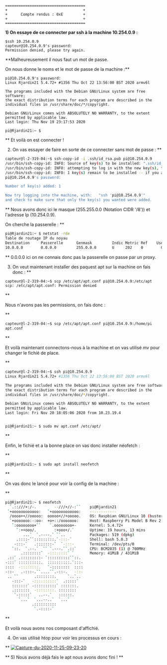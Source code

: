 ```
====================================
+                                  +
+      Compte rendus : 0xE         +
+                                  +
====================================
```

**1) On essaye de ce connecter par ssh à la machine 10.254.0.9 :**

```
$ssh 10.254.0.9
capteur@10.254.0.9's password:
Permission denied, please try again.
```

**Malheureusement il nous faut un mot de passe.

On nous donne le noms et le mot de passe de la machine :**

```
pi@10.254.0.9's password:
Linux Rjardin21 5.4.72+ #1356 Thu Oct 22 13:56:00 BST 2020 armv6l

The programs included with the Debian GNU/Linux system are free software;
the exact distribution terms for each program are described in the
individual files in /usr/share/doc/*/copyright.

Debian GNU/Linux comes with ABSOLUTELY NO WARRANTY, to the extent
permitted by applicable law.
Last login: Thu Nov 19 23:17:53 2020

pi@Rjardin21:~ $
```
**
Et voilà on est connecter !

2) On vas essayer de faire en sorte de ce connecter sans mot de passe :
**

```bash
capteur@l-2-319-04:~$ ssh-copy-id -i .ssh/id_rsa.pub pi@10.254.0.9
/usr/bin/ssh-copy-id: INFO: Source of key(s) to be installed: ".ssh/id_rsa.pub"
/usr/bin/ssh-copy-id: INFO: attempting to log in with the new key(s), to filter out any that are already installed
/usr/bin/ssh-copy-id: INFO: 1 key(s) remain to be installed -- if you are prompted now it is to install the new keys
pi@10.254.0.9's password:

Number of key(s) added: 1

Now try logging into the machine, with:   "ssh 'pi@10.254.0.9'"
and check to make sure that only the key(s) you wanted were added.
```

**
Nous avons donc ici le masque (255.255.0.0 (Notation CIDR '/8')) et l'adresse Ip (10.254.0.9).

On cherche la passerelle :
**

```bash
pi@Rjardin21:~ $ netstat -rde
Table de routage IP du noyau
Destination     Passerelle      Genmask         Indic Metric Ref    Use Iface
10.0.0.0        0.0.0.0         255.0.0.0       U     202    0        0 eth0
```

**
0.0.0.0 ici on ne connais donc pas la passerelle on passe par un proxy.

3) On veut maintenant installer des paquest apt sur la machine on fais donc :
**

```bash
capteur@l-2-319-04:~$ scp /etc/apt/apt.conf pi@10.254.0.9:/etc/apt
scp: /etc/apt/apt.conf: Permission denied
```
**

Nous n'avons pas les permissions, on fais donc : 

**
```bash
capteur@l-2-319-04:~$ scp /etc/apt/apt.conf pi@10.254.0.9:/home/pi
apt.conf                                                                                           100%   49    15.5KB/s   00:00                     
```
**

Et voilà maintenant connectons-nous à la machine et on vas utilisé mv pour changer le fichié de place.

**
```bash
capteur@l-2-319-04:~$ ssh pi@10.254.0.9
Linux Rjardin21 5.4.72+ #1356 Thu Oct 22 13:56:00 BST 2020 armv6l

The programs included with the Debian GNU/Linux system are free software;
the exact distribution terms for each program are described in the
individual files in /usr/share/doc/*/copyright.

Debian GNU/Linux comes with ABSOLUTELY NO WARRANTY, to the extent
permitted by applicable law.
Last login: Fri Nov 20 18:05:06 2020 from 10.23.19.4


pi@Rjardin21:~ $ sudo mv apt.conf /etc/apt/
```
**

Enfin, le fichié et a la bonne place on vas donc installer néofetch : 

**
```bash
pi@Rjardin21:~ $ sudo apt install neofetch 
```
**

On vas donc le lancé pour voir la config de la machine :

**
```bash
pi@Rjardin21:~ $ neofetch 
  `.::///+:/-.        --///+//-:``    pi@Rjardin21 
 `+oooooooooooo:   `+oooooooooooo:    ------------ 
  /oooo++//ooooo:  ooooo+//+ooooo.    OS: Raspbian GNU/Linux 10 (buster) armv6l 
  `+ooooooo:-:oo-  +o+::/ooooooo:     Host: Raspberry Pi Model B Rev 2 
   `:oooooooo+``    `.oooooooo+-      Kernel: 5.4.72+ 
     `:++ooo/.        :+ooo+/.`       Uptime: 19 hours, 13 mins 
        ...`  `.----.` ``..           Packages: 519 (dpkg) 
     .::::-``:::::::::.`-:::-`        Shell: bash 5.0.3 
    -:::-`   .:::::::-`  `-:::-       Terminal: /dev/pts/0 
   `::.  `.--.`  `` `.---.``.::`      CPU: BCM2835 (1) @ 700MHz 
       .::::::::`  -::::::::` `       Memory: 41MiB / 431MiB 
 .::` .:::::::::- `::::::::::``::.
-:::` ::::::::::.  ::::::::::.`:::-                           
::::  -::::::::.   `-::::::::  ::::
-::-   .-:::-.``....``.-::-.   -::-
 .. ``       .::::::::.     `..`..
   -:::-`   -::::::::::`  .:::::`
   :::::::` -::::::::::` :::::::.
   .:::::::  -::::::::. ::::::::
    `-:::::`   ..--.`   ::::::.
      `...`  `...--..`  `...`
            .::::::::::
             `.-::::-`
```
**

Et voilà nous avons nos composant d'affichié. 

4) On vas utilisé htop pour voir les processus en cours :

**
<a href="https://ibb.co/jgCfZXP"><img src="https://i.ibb.co/pJHwrFB/Capture-du-2020-11-25-09-23-20.png" alt="Capture-du-2020-11-25-09-23-20" border="0"></a>

**
5) Nous avons déjà fais le apt nous avons donc fini !
**

